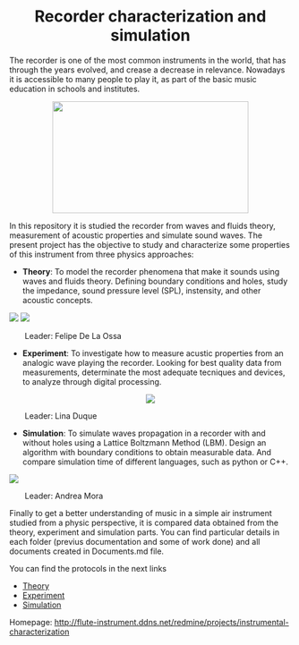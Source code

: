 <center> <h1>Recorder characterization and simulation</h1> </center>


The recorder is one of the most common instruments in the world, that has through the years evolved, and crease a decrease in relevance. Nowadays it is accessible to many people to play it, as part of the basic music education in schools and institutes.

<p align="center">
<img  src="https://github.com/saguileran/Acoustics-Instruments/blob/master/flauta.jpg" width="350" height ="200">
</p>

In this repository it is studied the recorder from waves and fluids theory, measurement of acoustic properties and simulate sound waves. The present project has the objective to study and characterize some properties of this instrument from three physics approaches:

* **Theory**: To model the recorder phenomena that make it sounds using waves and fluids theory. Defining boundary conditions and holes, study the impedance, sound pressure level (SPL), instensity, and other acoustic concepts.

![](https://github.com/saguileran/Acoustics-Instruments/blob/master/Theory/Impedance/ImpedanciaTeoV1.png)  ![](https://github.com/saguileran/Acoustics-Instruments/blob/master/Theory/Intensity/Intensidad.png)

&nbsp;&nbsp;&nbsp;&nbsp;&nbsp;&nbsp; Leader: Felipe De La Ossa


* **Experiment**: To investigate how to measure acustic properties from an analogic wave playing the recorder. Looking for best quality data from measurements, determinate the most adequate tecniques and devices, to analyze through digital processing.

<p align="center">
  <img  src="https://github.com/saguileran/Acoustics-Instruments/blob/master/D_Exp_Flauta.PNG">
</p>


&nbsp;&nbsp;&nbsp;&nbsp;&nbsp;&nbsp; Leader: Lina Duque


* **Simulation**: To simulate waves propagation in a recorder with and without holes using a Lattice Boltzmann Method (LBM). Design an algorithm with boundary conditions to obtain measurable data. And compare simulation time of different languages, such as python or C++.

![](PlanarWave.gif)

&nbsp;&nbsp;&nbsp;&nbsp;&nbsp;&nbsp; Leader: Andrea Mora

Finally to get a better understanding of music in a simple air instrument studied from a physic perspective, it is compared data obtained from the theory, experiment and simulation parts. You can find particular details in each folder (previus documentation and some of work done) and all documents created in Documents.md file. 

You can find the protocols in the next links
* [Theory](https://github.com/saguileran/Acoustics-Instruments/blob/master/Theory/README.md)
* [Experiment](https://github.com/saguileran/Acoustics-Instruments/blob/master/Experiment/Protocolo_de_medicion.pdf)
* [Simulation](https://saguileran.github.io/Simulation-Protocol/)


Homepage: http://flute-instrument.ddns.net/redmine/projects/instrumental-characterization
